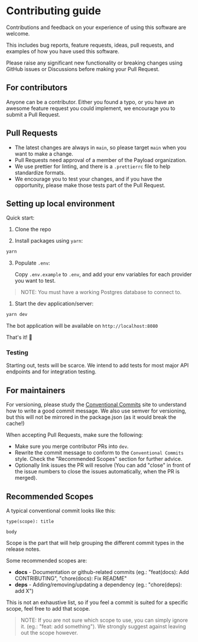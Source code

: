 # Contributing guide

Contributions and feedback on your experience of using this software are welcome.

This includes bug reports, feature requests, ideas, pull requests, and examples of how you have used this software.

Please raise any significant new functionality or breaking changes using GitHub issues or Discussions before making your Pull Request.

## For contributors

Anyone can be a contributor. Either you found a typo, or you have an awesome feature request you could implement, we encourage you to submit a Pull Request.

## Pull Requests

- The latest changes are always in `main`, so please target `main` when you want to make a change.
- Pull Requests need approval of a member of the Payload organization.
- We use prettier for linting, and there is a `.prettierrc` file to help standardize formats.
- We encourage you to test your changes, and if you have the opportunity, please make those tests part of the Pull Request.

## Setting up local environment

Quick start:

1. Clone the repo

2. Install packages using `yarn`:

```sh
yarn
```

3. Populate `.env`:

   Copy `.env.example` to `.env`, and add your env variables for each provider you want to test.

> NOTE: You must have a working Postgres database to connect to.

1. Start the dev application/server:

```sh
yarn dev
```

The bot application will be available on `http://localhost:8080`

That's it! 🎉

### Testing

Starting out, tests will be scarce. We intend to add tests for most major API endpoints and for integration testing.

## For maintainers

For versioning, please study the [Conventional Commits](https://www.conventionalcommits.org/en/v1.0.0) site to understand how to write a good commit message. We also use semver for versioning, but this will not be mirrored in the
package.json (as it would break the cache!)

When accepting Pull Requests, make sure the following:

- Make sure you merge contributor PRs into `dev`.
- Rewrite the commit message to conform to the `Conventional Commits` style. Check the "Recommended Scopes" section for further advice.
- Optionally link issues the PR will resolve (You can add "close" in front of the issue numbers to close the issues automatically, when the PR is merged).

## Recommended Scopes

A typical conventional commit looks like this:

```
type(scope): title

body
```

Scope is the part that will help grouping the different commit types in the release notes.

Some recommended scopes are:

- **docs** - Documentation or github-related commits (eg.: "feat(docs): Add CONTRIBUTING", "chore(docs): Fix README"
- **deps** - Adding/removing/updating a dependency (eg.: "chore(deps): add X")

This is not an exhaustive list, so if you feel a commit is suited for a specific scope, feel free to add that scope.

> NOTE: If you are not sure which scope to use, you can simply ignore it. (eg.: "feat: add something"). We strongly suggest against leaving out the scope however.
